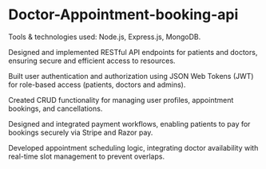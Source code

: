 # Doctor-Appointment-booking-api
Tools & technologies used: Node.js, Express.js, MongoDB.

Designed and implemented RESTful API endpoints for patients and doctors, ensuring secure and efficient access to resources.

Built user authentication and authorization using JSON Web Tokens (JWT) for role-based access (patients, doctors and admins).

Created CRUD functionality for managing user profiles, appointment bookings, and cancellations.

Designed and integrated payment workflows, enabling patients to pay for bookings securely via Stripe and Razor pay.

Developed appointment scheduling logic, integrating doctor availability with real-time slot management to prevent overlaps.
